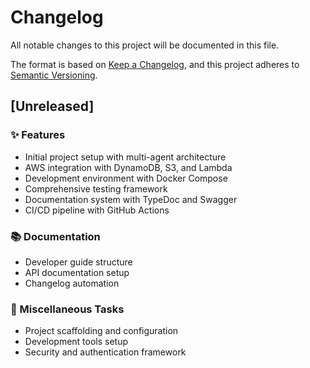 # Changelog

All notable changes to this project will be documented in this file.

The format is based on [Keep a Changelog](https://keepachangelog.com/en/1.0.0/),
and this project adheres to [Semantic Versioning](https://semver.org/spec/v2.0.0.html).

## [Unreleased]

### ✨ Features
- Initial project setup with multi-agent architecture
- AWS integration with DynamoDB, S3, and Lambda
- Development environment with Docker Compose
- Comprehensive testing framework
- Documentation system with TypeDoc and Swagger
- CI/CD pipeline with GitHub Actions

### 📚 Documentation
- Developer guide structure
- API documentation setup
- Changelog automation

### 🔧 Miscellaneous Tasks
- Project scaffolding and configuration
- Development tools setup
- Security and authentication framework

<!-- generated by git-cliff -->